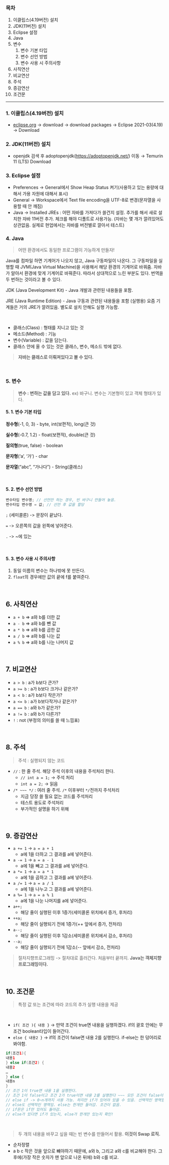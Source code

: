 ### 목차
1. 이클립스(4.19버전) 설치
2. JDK(11버전) 설치
3. Eclipse 설정
4. Java
5. 변수
   1. 변수 기본 타입
   2. 변수 선언 방법
   3. 변수 사용 시 주의사항
6. 사칙연산
7. 비교연산
8. 주석
9. 증감연산
10. 조건문

---------
### 1. 이클립스(4.19버전) 설치
- [eclipse.org](http://eclipse.org) → download → download packages → Eclipse 2021-03(4.19) → Download

### 2. JDK(11버전) 설치
-  openjdk 검색 후 adoptopenjdk(https://adoptopenjdk.net/) 이동 → Temurin 11 (LTS) Download

### 3. Eclipse 설정
- Preferences → General에서 Show Heap Status 켜기(사용하고 있는 용량에 대해서 가용 자원에 대해서 표시)
- General → Workspace에서 Text file encoding을 UTF-8로 변경(문자열을 사용할 때 안 깨짐)
- Java → Installed JREs : 어떤 자바를 가져다가 쓸건지 설정. 추가를 해서 새로 설치한 자바 11버전 추가. 체크를 해야 디폴트로 사용가능. (자바는 몇 개가 깔려있어도 상관없음. 실제로 현업에서는 자바를 버전별로 깔아서 테스트)

### 4. Java
> 어떤 환경에서도 동일한 프로그램이 가능하게 만들자!

Java를 컴파일 하면 기계어가 나오지 않고, Java 구동파일이 나온다.
그 구동파일을 실행할 때 JVM(Java Virtual Machine)을 사용해서 해당 환경의 기계어로 바꿔줌.
자바가 알아서 환경에 맞게 기계어로 바꿔준다. 따라서 상대적으로 느린 부분도 있다. 번역을 두 번하는 것이라고 볼 수 있다.

JDK (Java Development Kit) - Java 개발과 관련된 내용들을 포함.

JRE (Java Runtime Edition) - Java 구동과 관련된 내용들을 포함 (실행용) 요즘 기계들은 거의 JRE가 깔려있음. 별도로 설치 안해도 실행 가능함.

<br/>

- 클래스(Class) : 형태를 지니고 있는 것
- 메소드(Method) : 기능
- 변수(Variable) : 값을 담는다.
- 클래스 안에 올 수 있는 것은 클래스, 변수, 메소드 밖에 없다.

> **자바는 클래스로 이뤄져있다고 볼 수 있다.**

<br/>

### 5. 변수
> **변수 : 변하는 값을 담고 있다.**
> ex) 바구니. 변수는 기본형이 있고 객체 형태가 있다.
#### 5. 1. 변수 기본 타입

**정수형**(-1, 0, 3) - byte, int(보편적), long(큰 것)

**실수형**(-0.7, 1.2) - float(보편적), double(큰 것)

**질의형**(true, false) - boolean

**문자형**(‘a’, ‘가’) - char

**문자열**(“abc”, “가나다”) - String(클래스)

<br/>


#### 5. 2. 변수 선언 방법

```java
변수타입 변수명; // 선언만 하는 경우, 빈 바구니 만들어 놓음.
변수타입 변수명 = 값; // 선언 후 값을 할당
```

`;` (세미콜론) -> 문장이 끝났다.

`=` -> 오른쪽의 값을 왼쪽에 넣어준다.

`.` -> ~에 있는

<br/>

#### 5. 3. 변수 사용 시 주의사항

1. 동일 이름의 변수는 하나밖에 못 만든다.
2. `float`의 경우에만 값의 끝에 f를 붙여준다.

<br/>

## 6. 사칙연산
- `a + b` => a와 b를 더한 값
- `a - b` => a와 b를 뺀 값
- `a * b` => a와 b를 곱한 값
- `a / b` => a와 b를 나눈 값
- `a % b` => a와 b를 나눈 나머지 값

<br/>

## 7. 비교연산
- `a > b` : a가 b보다 큰가?
- `a >= b` : a가 b보다 크거나 같은가?
- `a < b` : a가 b보다 작은가?
- `a <= b` : a가 b보다작거나 같은가?
- `a == b` : a와 b가 같은가?
- `a != b` : a와 b가 다른가?
- `!` : not (부정의 의미를 쓸 때 느낌표)

<br/>

## 8. 주석
> 주석 : 실행되지 않는 코드
- `//` : 한 줄 주석. 해당 주석 이후의 내용을 주석처리 한다.
    - `// int a = 1;` -> 주석 처리
    - `int a = 2;` -> 읽음
- `/* ~~~ */` : 여러 줄 주석. `/*` 이후부터 `*/`전까지 주석처리
    - 지금 당장 쓸 필요 없는 코드를 주석처리
    - 테스트 용도로 주석처리
    - 부가적인 설명을 하기 위해

<br/>

## 9. 증감연산
- `a += 1` -> `a = a + 1`
  - a에 1을 더하고 그 결과를 a에 넣어준다.
- `a -= 1` -> `a = a - 1`
  - a에 1을 빼고 그 결과를 a에 넣어준다.
- `a *= 1` -> `a = a * 1`
  - a에 1을 곱하고 그 결과를 a에 넣어준다.
- `a /= 1` -> `a = a / 1`
  - a에 1을 나누고 그 결과를 a에 넣어준다.
- `a %= 1` -> `a = a % 1`
  - a에 1을 나눈 나머지를 a에 넣어준다.
- `a++;`
  - 해당 줄이 실행된 이후 1증가(세미콜론 위치에서 증가, 후처리)
- `++a;`
  - 해당 줄이 실행되기 전에 1증가(++ 앞에서 증가, 전처리)
- `a--;`
  - 해당 줄이 실행된 이후 1감소(세미콜론 위치에서 감소, 후처리)
- `--a;`
  - 해당 줄이 실행되기 전에 1감소(-- 앞에서 감소, 전처리)

> 절차지향프로그래밍 -> 절차대로 흘러간다. 처음부터 끝까지. 
> **Java는 객체지향 프로그래밍이다.**

<br/>

## 10. 조건문 
> 특정 값 또는 조건에 따라 코드의 추가 실행 내용을 제공

<br/>

- `if( 조건 ){ 내용 }` -> 만약 조건이 true면 내용을 실행하겠다. if의 괄호 안에는 무조건 boolean타입이 들어간다.
- `else { 내용2 }` -> if의 조건이 false면 내용 2를 실행한다. if-else는 한 덩어리로 봐야함. 
```java
if(조건1){
내용1
} else if(조건2) {
내용2
…
} else {
내용n
}
// 조건 1이 true면 내용 1을 실행한다. 
// 조건 1이 false이고 조건 2가 true이면 내용 2를 실행한다 ~~~ 모든 조건이 false이면 내용n을 실행한다.
// else if -> 0~n개까지 사용 가능. 하지만 if가 있어야 있을 수 있음. 선택적인 영역임
// else도 선택적인 영역임. else는 한개만 들어감. 조건이 없음.
// if문은 if만 있어도 돌아감.
// else가 있다면 if가 있는지, else가 한개만 있는지 확인!
```

<br/>

> 두 개의 내용을 바꾸고 싶을 때는 빈 변수를 만들어서 활용. **이것이 Swap 로직.**
- 순차정렬
- a b c 작은 것을 앞으로 뺴야하기 때문에, a와 b, 그리고 a와 c를 비교해야 한다. 그 후에(가장 작은 숫자가 맨 앞으로 나온 뒤에) b와 c를 비교.